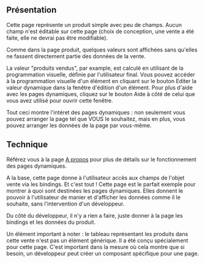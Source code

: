 ## Présentation

Cette page représente un produit simple avec peu de champs. Aucun champ n'est éditable sur cette page (choix de conception, une vente a été faite, elle ne devrai pas être modifiable).

Comme dans la page produit, quelques valeurs sont affichées sans qu'elles ne fassent directement partie des données de la vente.

La valeur "produits vendus", par example, est calculé en utilisant de la programmation visuelle, définie par l'utilisateur final.
Vous pouvez accéder à la programmation visuelle d'un élément en cliquant sur le bouton <strap-button frozen>Editer la valeur dynamique</strap-button> dans la fenêtre d'édition d'un élément.
Pour plus d'aide avec les pages dynamiques, cliquez sur le bouton <strap-button frozen>Aide</strap-button> à côté de celui que vous avez utilisé pour ouvrir cette fenêtre.

Tout ceci montre l'intéret des pages dynamiques : non seulement vous pouvez arranger la page tel que VOUS le souhaitez, mais en plus, vous pouvez arranger les données de la page par vous-même.

## Technique

Référez vous à la page [A propos](/about) pour plus de détails sur le fonctionnement des pages dynamiques.

A la base, cette page donne à l'utilisateur accès aux champs de l'objet vente via les bindings. Et c'est tout !
Cette page est le parfait exemple pour montrer à quoi sont destinées les pages dynamiques. Elles donnent le pouvoir à l'utilisateur de manier et d'afficher les données comme il le souhaite, sans l'intervention d'un développeur.

Du côté du développeur, il n'y a rien a faire, juste donner à la page les bindings et les données du produit.

Un élément important à noter : le tableau représentant les produits dans cette vente n'est pas un élément générique. Il a été conçu spécialement pour cette page. C'est important dans la mesure où cela montre que si besoin, un développeur peut créer un composant spécifique pour une page.